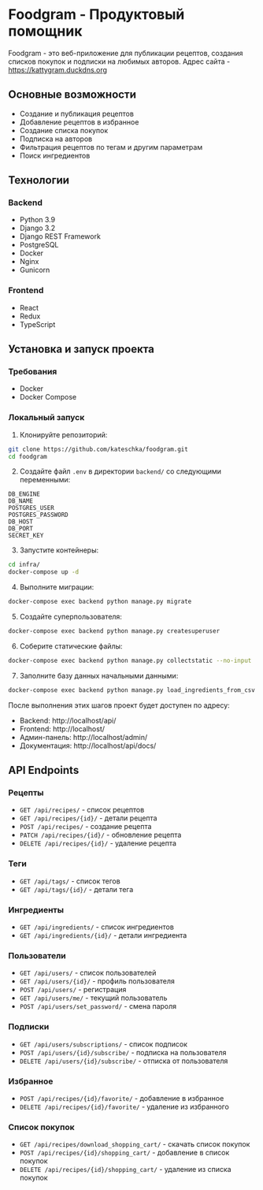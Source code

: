 # Foodgram - Продуктовый помощник

Foodgram - это веб-приложение для публикации рецептов, создания списков покупок и подписки на любимых авторов.
Адрес сайта - https://kattygram.duckdns.org

## Основные возможности

- Создание и публикация рецептов
- Добавление рецептов в избранное
- Создание списка покупок
- Подписка на авторов
- Фильтрация рецептов по тегам и другим параметрам
- Поиск ингредиентов

## Технологии

### Backend

- Python 3.9
- Django 3.2
- Django REST Framework
- PostgreSQL
- Docker
- Nginx
- Gunicorn

### Frontend

- React
- Redux
- TypeScript

## Установка и запуск проекта

### Требования

- Docker
- Docker Compose

### Локальный запуск

1. Клонируйте репозиторий:

```bash
git clone https://github.com/kateschka/foodgram.git
cd foodgram
```

2. Создайте файл `.env` в директории `backend/` со следующими переменными:

```
DB_ENGINE
DB_NAME
POSTGRES_USER
POSTGRES_PASSWORD
DB_HOST
DB_PORT
SECRET_KEY
```

3. Запустите контейнеры:

```bash
cd infra/
docker-compose up -d
```

4. Выполните миграции:

```bash
docker-compose exec backend python manage.py migrate
```

5. Создайте суперпользователя:

```bash
docker-compose exec backend python manage.py createsuperuser
```

6. Соберите статические файлы:

```bash
docker-compose exec backend python manage.py collectstatic --no-input
```

7. Заполните базу данных начальными данными:

```bash
docker-compose exec backend python manage.py load_ingredients_from_csv
```

После выполнения этих шагов проект будет доступен по адресу:

- Backend: http://localhost/api/
- Frontend: http://localhost/
- Админ-панель: http://localhost/admin/
- Документация: http://localhost/api/docs/

## API Endpoints

### Рецепты

- `GET /api/recipes/` - список рецептов
- `GET /api/recipes/{id}/` - детали рецепта
- `POST /api/recipes/` - создание рецепта
- `PATCH /api/recipes/{id}/` - обновление рецепта
- `DELETE /api/recipes/{id}/` - удаление рецепта

### Теги

- `GET /api/tags/` - список тегов
- `GET /api/tags/{id}/` - детали тега

### Ингредиенты

- `GET /api/ingredients/` - список ингредиентов
- `GET /api/ingredients/{id}/` - детали ингредиента

### Пользователи

- `GET /api/users/` - список пользователей
- `GET /api/users/{id}/` - профиль пользователя
- `POST /api/users/` - регистрация
- `GET /api/users/me/` - текущий пользователь
- `POST /api/users/set_password/` - смена пароля

### Подписки

- `GET /api/users/subscriptions/` - список подписок
- `POST /api/users/{id}/subscribe/` - подписка на пользователя
- `DELETE /api/users/{id}/subscribe/` - отписка от пользователя

### Избранное

- `POST /api/recipes/{id}/favorite/` - добавление в избранное
- `DELETE /api/recipes/{id}/favorite/` - удаление из избранного

### Список покупок

- `GET /api/recipes/download_shopping_cart/` - скачать список покупок
- `POST /api/recipes/{id}/shopping_cart/` - добавление в список покупок
- `DELETE /api/recipes/{id}/shopping_cart/` - удаление из списка покупок
